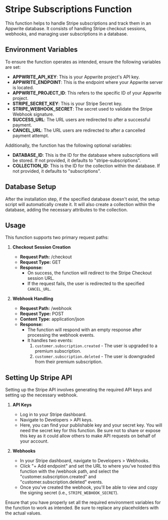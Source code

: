 # Stripe Subscriptions Function

This function helps to handle Stripe subscriptions and track them in an Appwrite database. It consists of handling Stripe checkout sessions, webhooks, and managing user subscriptions in a database.

## Environment Variables

To ensure the function operates as intended, ensure the following variables are set:

- **APPWRITE_API_KEY**: This is your Appwrite project's API key.
- **APPWRITE_ENDPOINT**: This is the endpoint where your Appwrite server is located.
- **APPWRITE_PROJECT_ID**: This refers to the specific ID of your Appwrite project.
- **STRIPE_SECRET_KEY**: This is your Stripe Secret key.
- **STRIPE_WEBHOOK_SECRET**: The secret used to validate the Stripe Webhook signature.
- **SUCCESS_URL**: The URL users are redirected to after a successful payment.
- **CANCEL_URL**: The URL users are redirected to after a cancelled payment attempt.

Additionally, the function has the following optional variables:

- **DATABASE_ID**: This is the ID for the database where subscriptions will be stored. If not provided, it defaults to "stripe-subscriptions".
- **COLLECTION_ID**: This is the ID for the collection within the database. If not provided, it defaults to "subscriptions".

## Database Setup

After the installation step, if the specified database doesn't exist, the setup script will automatically create it. It will also create a collection within the database, adding the necessary attributes to the collection.

## Usage

This function supports two primary request paths:

1. **Checkout Session Creation**

   - **Request Path:** /checkout
   - **Request Type:** GET
   - **Response:** 
     - On success, the function will redirect to the Stripe Checkout session URL.
     - If the request fails, the user is redirected to the specified `CANCEL_URL`.

2. **Webhook Handling**

   - **Request Path:** /webhook
   - **Request Type:** POST
   - **Content Type:** application/json
   - **Response:** 
     - The function will respond with an empty response after processing the webhook events.
     - It handles two events:
        1. `customer.subscription.created` - The user is upgraded to a premium subscription.
        2. `customer.subscription.deleted` - The user is downgraded from their premium subscription.

## Setting Up Stripe API

Setting up the Stripe API involves generating the required API keys and setting up the necessary webhook.

1. **API Keys**
    - Log in to your Stripe dashboard.
    - Navigate to Developers > API keys.
    - Here, you can find your publishable key and your secret key. You will need the secret key for this function. Be sure not to share or expose this key as it could allow others to make API requests on behalf of your account.

2. **Webhooks**
    - In your Stripe dashboard, navigate to Developers > Webhooks.
    - Click "+ Add endpoint" and set the URL to where you've hosted this function with the /webhook path, and select the "customer.subscription.created" and "customer.subscription.deleted" events.
    - Once you've created the webhook, you'll be able to view and copy the signing secret (i.e., `STRIPE_WEBHOOK_SECRET`).

Ensure that you have properly set all the required environment variables for the function to work as intended. Be sure to replace any placeholders with the actual values.